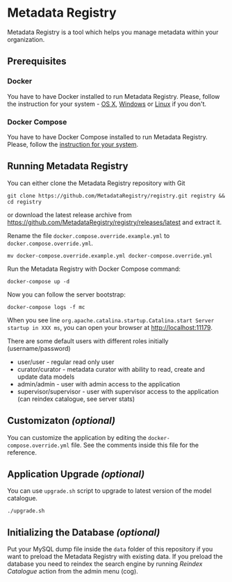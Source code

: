 # Metadata Registry

Metadata Registry is a tool which helps you manage metadata within your organization.

## Prerequisites

### Docker

You have to have Docker installed to run Metadata Registry. Please, follow the instruction for your system - [OS X](https://docs.docker.com/docker-for-mac/),
[Windows](https://docs.docker.com/docker-for-windows/) or [Linux](https://docs.docker.com/engine/getstarted/step_one/#docker-for-linux) if you don't.

### Docker Compose
You have to have Docker Compose installed to run Metadata Registry. Please, follow the [instruction for your system](https://docs.docker.com/compose/install/).

## Running Metadata Registry

You can either clone the Metadata Registry repository with Git

```shell
git clone https://github.com/MetadataRegistry/registry.git registry && cd registry
```

or download the latest release archive from https://github.com/MetadataRegistry/registry/releases/latest
and extract it.

Rename the file `docker.compose.override.example.yml` to `docker.compose.override.yml`.

```shell
mv docker-compose.override.example.yml docker-compose.override.yml 
```

Run the Metadata Registry with Docker Compose command:

```shell
docker-compose up -d
```

Now you can follow the server bootstrap:

```shell
docker-compose logs -f mc
```

When you see line `org.apache.catalina.startup.Catalina.start Server startup in XXX ms`, you can open your browser at
[http://localhost:11179](http://localhost:11179).

There are some default users with different roles initially (username/password)
  * user/user - regular read only user
  * curator/curator - metadata curator with ability to read, create and update data models
  * admin/admin - user with admin access to the application
  * supervisor/supervisor - user with supervisor access to the application (can reindex catalogue, see server stats)

## Customizaton _(optional)_
You can customize the application by editing the `docker-compose.override.yml` file. See the comments inside this file for the
reference.

## Application Upgrade _(optional)_
You can use `upgrade.sh` script to upgrade to latest version of the model catalogue.

```
./upgrade.sh
```

## Initializing the Database _(optional)_
Put your MySQL dump file inside the `data` folder of this repository if you want to preload the Metadata Registry with existing data.
If you preload the database you need to reindex the search engine by running _Reindex Catalogue_ action from the admin menu (cog).
